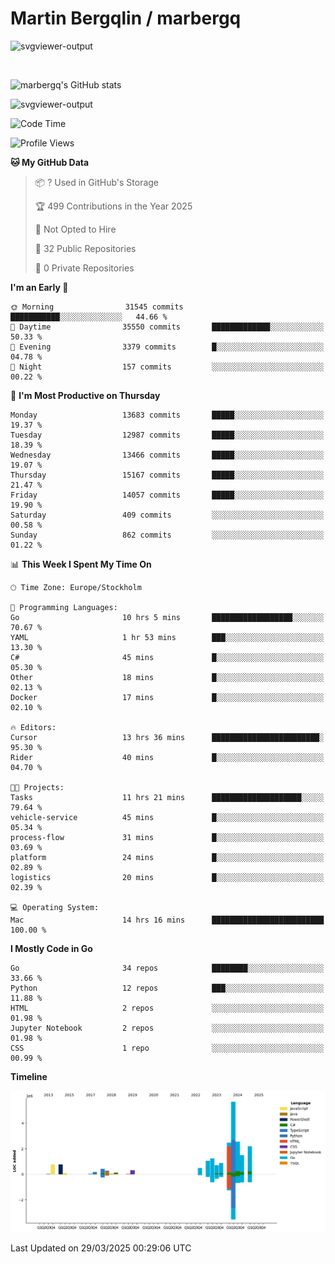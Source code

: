 # Martin Bergqlin / marbergq

![svgviewer-output](https://user-images.githubusercontent.com/2405410/206014777-22d41ecb-c24f-421d-b7d9-bba2cb5bb0de.svg)

<br>

<!--- [![Martin's Week](https://github-readme-stats.vercel.app/api/wakatime?username=marbergq&theme=dark)](https://github.com/anuraghazra/github-readme-stats) -->

![marbergq's GitHub stats](https://github-readme-stats.vercel.app/api?username=marbergq&count_private=true&show_icons=true)

![svgviewer-output](https://wakatime.com/badge/user/3f0a2069-6683-4e19-9a4a-7d21ea815067.svg)

<!--START_SECTION:waka-->
![Code Time](http://img.shields.io/badge/Code%20Time-4%2C956%20hrs%2050%20mins-blue)

![Profile Views](http://img.shields.io/badge/Profile%20Views-0-blue)

**🐱 My GitHub Data** 

> 📦 ? Used in GitHub's Storage 
 > 
> 🏆 499 Contributions in the Year 2025
 > 
> 🚫 Not Opted to Hire
 > 
> 📜 32 Public Repositories 
 > 
> 🔑 0 Private Repositories 
 > 
**I'm an Early 🐤** 

```text
🌞 Morning                31545 commits       ███████████░░░░░░░░░░░░░░   44.66 % 
🌆 Daytime                35550 commits       █████████████░░░░░░░░░░░░   50.33 % 
🌃 Evening                3379 commits        █░░░░░░░░░░░░░░░░░░░░░░░░   04.78 % 
🌙 Night                  157 commits         ░░░░░░░░░░░░░░░░░░░░░░░░░   00.22 % 
```
📅 **I'm Most Productive on Thursday** 

```text
Monday                   13683 commits       █████░░░░░░░░░░░░░░░░░░░░   19.37 % 
Tuesday                  12987 commits       █████░░░░░░░░░░░░░░░░░░░░   18.39 % 
Wednesday                13466 commits       █████░░░░░░░░░░░░░░░░░░░░   19.07 % 
Thursday                 15167 commits       █████░░░░░░░░░░░░░░░░░░░░   21.47 % 
Friday                   14057 commits       █████░░░░░░░░░░░░░░░░░░░░   19.90 % 
Saturday                 409 commits         ░░░░░░░░░░░░░░░░░░░░░░░░░   00.58 % 
Sunday                   862 commits         ░░░░░░░░░░░░░░░░░░░░░░░░░   01.22 % 
```


📊 **This Week I Spent My Time On** 

```text
🕑︎ Time Zone: Europe/Stockholm

💬 Programming Languages: 
Go                       10 hrs 5 mins       ██████████████████░░░░░░░   70.67 % 
YAML                     1 hr 53 mins        ███░░░░░░░░░░░░░░░░░░░░░░   13.30 % 
C#                       45 mins             █░░░░░░░░░░░░░░░░░░░░░░░░   05.30 % 
Other                    18 mins             █░░░░░░░░░░░░░░░░░░░░░░░░   02.13 % 
Docker                   17 mins             █░░░░░░░░░░░░░░░░░░░░░░░░   02.10 % 

🔥 Editors: 
Cursor                   13 hrs 36 mins      ████████████████████████░   95.30 % 
Rider                    40 mins             █░░░░░░░░░░░░░░░░░░░░░░░░   04.70 % 

🐱‍💻 Projects: 
Tasks                    11 hrs 21 mins      ████████████████████░░░░░   79.64 % 
vehicle-service          45 mins             █░░░░░░░░░░░░░░░░░░░░░░░░   05.34 % 
process-flow             31 mins             █░░░░░░░░░░░░░░░░░░░░░░░░   03.69 % 
platform                 24 mins             █░░░░░░░░░░░░░░░░░░░░░░░░   02.89 % 
logistics                20 mins             █░░░░░░░░░░░░░░░░░░░░░░░░   02.39 % 

💻 Operating System: 
Mac                      14 hrs 16 mins      █████████████████████████   100.00 % 
```

**I Mostly Code in Go** 

```text
Go                       34 repos            ████████░░░░░░░░░░░░░░░░░   33.66 % 
Python                   12 repos            ███░░░░░░░░░░░░░░░░░░░░░░   11.88 % 
HTML                     2 repos             ░░░░░░░░░░░░░░░░░░░░░░░░░   01.98 % 
Jupyter Notebook         2 repos             ░░░░░░░░░░░░░░░░░░░░░░░░░   01.98 % 
CSS                      1 repo              ░░░░░░░░░░░░░░░░░░░░░░░░░   00.99 % 
```



**Timeline**

![Lines of Code chart](https://raw.githubusercontent.com/marbergq/marbergq/main/assets/bar_graph.png)


 Last Updated on 29/03/2025 00:29:06 UTC
<!--END_SECTION:waka-->
